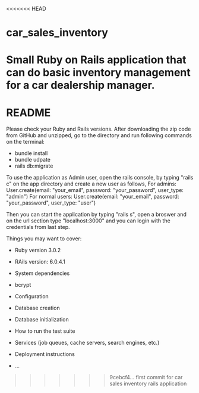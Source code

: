 <<<<<<< HEAD
# car_sales_inventory
Small Ruby on Rails application that can do basic inventory management for a car dealership manager.
=======
# README

Please check your Ruby and Rails versions.
After downloading the zip code from GitHub and unzipped, go to the directory and run following commands on the terminal:
- bundle install
- bundle udpate
- rails db:migrate

To use the application as Admin user, open the rails console, by typing "rails c" on the app directory and create a new user as follows,
For admins:
User.create(email: "your_email", password: "your_password", user_type: "admin")
For normal users:
User.create(email: "your_email", password: "your_password", user_type: "user")

Then you can start the application by typing "rails s", open a broswer and on the url section type "localhost:3000" and you can login with the credentials from last step.

Things you may want to cover:

* Ruby version 3.0.2
* RAils version: 6.0.4.1

* System dependencies
* bcrypt

* Configuration

* Database creation

* Database initialization

* How to run the test suite

* Services (job queues, cache servers, search engines, etc.)

* Deployment instructions

* ...
>>>>>>> 9cebcf4... first commit for car sales inventory rails application
